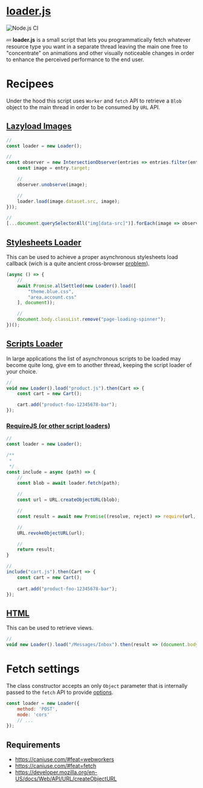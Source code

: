 # [loader.js](https://memob0x.github.io/loader/demos/)
![Node.js CI](https://github.com/memob0x/loader/workflows/Node.js%20CI/badge.svg?branch=new-aim)

💤 **loader.js** is a small script that lets you programmatically fetch whatever resource type you want in a separate thread leaving the main one free to "concentrate" on animations and other visually noticeable changes in order to enhance the perceived performance to the end user.

# Recipees
Under the hood this script uses `Worker` and `fetch` API to retrieve a `Blob` object to the main thread in order to be consumed by `URL` API.

## [Lazyload Images](https://memob0x.github.io/loader/demos/lazy-load-images/)
```javascript
//
const loader = new Loader();

//
const observer = new IntersectionObserver(entries => entries.filter(entry => entry.isIntersecting).forEach(entry => {
    const image = entry.target;

    //
    observer.unobserve(image);

    //
    loader.load(image.dataset.src, image);
}));

//
[...document.querySelectorAll("img[data-src]")].forEach(image => observer.observe(image));
```

## [Stylesheets Loader](https://memob0x.github.io/loader/demos/async-styles/)
This can be used to achieve a proper asynchronous stylesheets load callback (wich is a quite ancient cross-browser [problem](https://www.phpied.com/when-is-a-stylesheet-really-loaded/)).

```javascript
(async () => {
    //
    await Promise.allSettled(new Loader().load([
        "theme.blue.css",
        "area.account.css"
    ], document));

    //
    document.body.classList.remove("page-loading-spinner");
})();
```

## [Scripts Loader](https://memob0x.github.io/loader/demos/import/)
In large applications the list of asynchronous scripts to be loaded may become quite long, give em to another thread, keeping the script loader of your choice.

```javascript
//
void new Loader().load("product.js").then(Cart => {
    const cart = new Cart();

    cart.add("product-foo-12345678-bar");
});
```

### [RequireJS (or other script loaders)](https://memob0x.github.io/loader/demos/require/)

```javascript
//
const loader = new Loader();

/**
 * 
 */
const include = async (path) => {
    //
    const blob = await loader.fetch(path);

    //
    const url = URL.createObjectURL(blob);

    //
    const result = await new Promise((resolve, reject) => require(url, resolve, reject));

    //
    URL.revokeObjectURL(url);

    //
    return result;
}

//
include("cart.js").then(Cart => {
    const cart = new Cart();
    
    cart.add("product-foo-12345678-bar");
});
```

## [HTML](https://memob0x.github.io/loader/demos/html/)
This can be used to retrieve views.

```javascript
//
void new Loader().load("/Messages/Inbox").then(result => (document.body.innerHTML = result));
```

# Fetch settings
The class constructor accepts an only `Object` parameter that is internally passed to the `fetch` API to provide [options](https://developer.mozilla.org/en-US/docs/Web/API/Fetch_API/Using_Fetch#Supplying_request_options).

```javascript
const loader = new Loader({
    method: 'POST',
    mode: 'cors'
    // ...
});
```

## Requirements

* https://caniuse.com/#feat=webworkers
* https://caniuse.com/#feat=fetch
* https://developer.mozilla.org/en-US/docs/Web/API/URL/createObjectURL